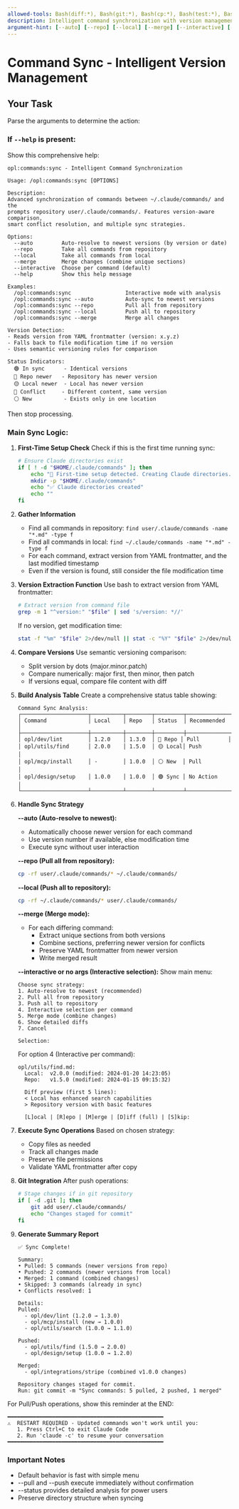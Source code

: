 ```yaml
---
allowed-tools: Bash(diff:*), Bash(git:*), Bash(cp:*), Bash(test:*), Bash(echo:*), Read, Write, Edit, Grep, Glob
description: Intelligent command synchronization with version management
argument-hint: [--auto] [--repo] [--local] [--merge] [--interactive] [--help]
---
```


# Command Sync - Intelligent Version Management

## Your Task

Parse the arguments to determine the action:

### If `--help` is present:
Show this comprehensive help:

```
opl:commands:sync - Intelligent Command Synchronization

Usage: /opl:commands:sync [OPTIONS]

Description:
Advanced synchronization of commands between ~/.claude/commands/ and the
prompts repository user/.claude/commands/. Features version-aware comparison,
smart conflict resolution, and multiple sync strategies.

Options:
  --auto         Auto-resolve to newest versions (by version or date)
  --repo         Take all commands from repository
  --local        Take all commands from local
  --merge        Merge changes (combine unique sections)
  --interactive  Choose per command (default)
  --help         Show this help message

Examples:
  /opl:commands:sync                 Interactive mode with analysis
  /opl:commands:sync --auto          Auto-sync to newest versions
  /opl:commands:sync --repo          Pull all from repository
  /opl:commands:sync --local         Push all to repository
  /opl:commands:sync --merge         Merge all changes

Version Detection:
- Reads version from YAML frontmatter (version: x.y.z)
- Falls back to file modification time if no version
- Uses semantic versioning rules for comparison

Status Indicators:
  🟢 In sync      - Identical versions
  🔵 Repo newer   - Repository has newer version
  🟡 Local newer  - Local has newer version
  🔴 Conflict     - Different content, same version
  ⚪ New          - Exists only in one location
```

Then stop processing.

### Main Sync Logic:

1. **First-Time Setup Check**
   Check if this is the first time running sync:
   ```bash
   # Ensure Claude directories exist
   if [ ! -d "$HOME/.claude/commands" ]; then
       echo "🔧 First-time setup detected. Creating Claude directories..."
       mkdir -p "$HOME/.claude/commands"
       echo "✅ Claude directories created"
       echo ""
   fi
   ```

2. **Gather Information**
   - Find all commands in repository: `find user/.claude/commands -name "*.md" -type f`
   - Find all commands in local: `find ~/.claude/commands -name "*.md" -type f`
   - For each command, extract version from YAML frontmatter, and the last modified timestamp
   - Even if the version is found, still consider the file modification time

3. **Version Extraction Function**
   Use bash to extract version from YAML frontmatter:
   ```bash
   # Extract version from command file
   grep -m 1 "^version:" "$file" | sed 's/version: *//'
   ```
   If no version, get modification time:
   ```bash
   stat -f "%m" "$file" 2>/dev/null || stat -c "%Y" "$file" 2>/dev/null
   ```

4. **Compare Versions**
   Use semantic versioning comparison:
   - Split version by dots (major.minor.patch)
   - Compare numerically: major first, then minor, then patch
   - If versions equal, compare file content with diff

5. **Build Analysis Table**
   Create a comprehensive status table showing:
   ```
   Command Sync Analysis:
   ┌─────────────────────┬──────────┬────────┬─────────┬──────────────┐
   │ Command             │ Local    │ Repo   │ Status  │ Recommended  │
   ├─────────────────────┼──────────┼────────┼─────────┼──────────────┤
   │ opl/dev/lint        │ 1.2.0    │ 1.3.0  │ 🔵 Repo │ Pull         │
   │ opl/utils/find      │ 2.0.0    │ 1.5.0  │ 🟡 Local│ Push         │
   │ opl/mcp/install     │ -        │ 1.0.0  │ ⚪ New  │ Pull         │
   │ opl/design/setup    │ 1.0.0    │ 1.0.0  │ 🟢 Sync │ No Action    │
   └─────────────────────┴──────────┴────────┴─────────┴──────────────┘
   ```

6. **Handle Sync Strategy**

   **--auto (Auto-resolve to newest):**
   - Automatically choose newer version for each command
   - Use version number if available, else modification time
   - Execute sync without user interaction
   
   **--repo (Pull all from repository):**
   ```bash
   cp -rf user/.claude/commands/* ~/.claude/commands/
   ```
   
   **--local (Push all to repository):**
   ```bash
   cp -rf ~/.claude/commands/* user/.claude/commands/
   ```
   
   **--merge (Merge mode):**
   - For each differing command:
     - Extract unique sections from both versions
     - Combine sections, preferring newer version for conflicts
     - Preserve YAML frontmatter from newer version
     - Write merged result
   
   **--interactive or no args (Interactive selection):**
   Show main menu:
   ```
   Choose sync strategy:
   1. Auto-resolve to newest (recommended)
   2. Pull all from repository
   3. Push all to repository  
   4. Interactive selection per command
   5. Merge mode (combine changes)
   6. Show detailed diffs
   7. Cancel
   
   Selection: 
   ```
   
   For option 4 (Interactive per command):
   ```
   opl/utils/find.md:
     Local:  v2.0.0 (modified: 2024-01-20 14:23:05)
     Repo:   v1.5.0 (modified: 2024-01-15 09:15:32)
     
     Diff preview (first 5 lines):
     < Local has enhanced search capabilities
     > Repository version with basic features
     
     [L]ocal | [R]epo | [M]erge | [D]iff (full) | [S]kip: 
   ```

7. **Execute Sync Operations**
   Based on chosen strategy:
   - Copy files as needed
   - Track all changes made
   - Preserve file permissions
   - Validate YAML frontmatter after copy

8. **Git Integration**
   After push operations:
   ```bash
   # Stage changes if in git repository
   if [ -d .git ]; then
       git add user/.claude/commands/
       echo "Changes staged for commit"
   fi
   ```

9. **Generate Summary Report**
   ```
   ✅ Sync Complete!
   
   Summary:
   • Pulled: 5 commands (newer versions from repo)
   • Pushed: 2 commands (newer versions from local)
   • Merged: 1 command (combined changes)
   • Skipped: 3 commands (already in sync)
   • Conflicts resolved: 1
   
   Details:
   Pulled:
     - opl/dev/lint (1.2.0 → 1.3.0)
     - opl/mcp/install (new → 1.0.0)
     - opl/utils/search (1.0.0 → 1.1.0)
   
   Pushed:
     - opl/utils/find (1.5.0 → 2.0.0)
     - opl/design/setup (1.0.0 → 1.2.0)
   
   Merged:
     - opl/integrations/stripe (combined v1.0.0 changes)
   
   Repository changes staged for commit.
   Run: git commit -m "Sync commands: 5 pulled, 2 pushed, 1 merged"
   ```

For Pull/Push operations, show this reminder at the END:
```
━━━━━━━━━━━━━━━━━━━━━━━━━━━━━━━━━━━━━━━━━━━━━━━━━
⚠️  RESTART REQUIRED - Updated commands won't work until you:
   1. Press Ctrl+C to exit Claude Code
   2. Run 'claude -c' to resume your conversation
━━━━━━━━━━━━━━━━━━━━━━━━━━━━━━━━━━━━━━━━━━━━━━━━━
```

### Important Notes
- Default behavior is fast with simple menu
- --pull and --push execute immediately without confirmation
- --status provides detailed analysis for power users
- Preserve directory structure when syncing